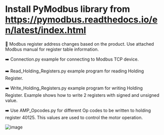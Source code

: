 # Install PyModbus library from https://pymodbus.readthedocs.io/en/latest/index.html

 🛑 Modbus register address changes based on the product. Use attached Modbus manual for register table information.

➡️ Connection.py example for connecting to Modbus TCP device. 

➡️ Read_Holding_Registers.py example program for reading Holding Register. 

➡️ Write_Holding_Registers.py example program for writing Holding Register. Example shows how to write 2 registers with signed and unsigned value.

➡️ Use AMP_Opcodes.py for different Op codes to be written to holding register 40125. This values are used to control the motor operation. 
   


![image](https://github.com/user-attachments/assets/d64e28f2-f9b3-44cf-b69a-8fceb20bb215)

